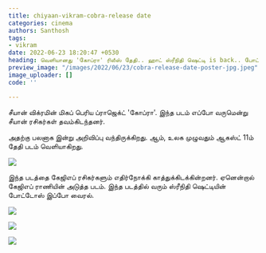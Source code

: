 ```yaml
---
title: chiyaan-vikram-cobra-release date
categories: cinema
authors: Santhosh
tags:
- vikram
date: 2022-06-23 18:20:47 +0530
heading: வெளியானது 'கோப்ரா' ரிலீஸ் தேதி.. ஹாட் ஸ்ரீநிதி ஷெட்டி is back.. போட்டோ வைரல்.!
preview_image: "/images/2022/06/23/cobra-release-date-poster-jpg.jpeg"
image_uploader: []
code: ''

---
```

சீயான் விக்ரமின் மிகப் பெரிய ப்ராஜெக்ட் 'கோப்ரா'. இந்த படம் எப்போ வருமென்று சீயான் ரசிகர்கள் தவம்கிடந்தனர்.

அதற்கு பலனாக இன்று அறிவிப்பு வந்திருக்கிறது. ஆம், உலக முழுவதும் ஆகஸ்ட் 11ம் தேதி படம் வெளியாகிறது.

![](/images/2022/06/23/cobra-release-date-1-jpg.jpeg)

இந்த படத்தை கேஜிஎப் ரசிகர்களும் எதிர்நோக்கி காத்துக்கிடக்கின்றனர். ஏனென்றால் கேஜிஎப் ராணியின் அடுத்த படம். இந்த படத்தில் வரும் ஸ்ரீநிதி ஷெட்டியின் போட்டோஸ் இப்போ வைரல்.

![](/images/2022/06/23/cobra-release-date-3-jpg.jpeg)

![](/images/2022/06/23/cobra-release-date-2-jpg.jpeg)

![](/images/2022/06/23/cobra-release-date-2-webp.jpeg)
